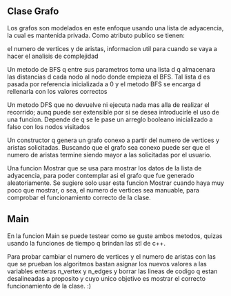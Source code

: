 ## Clase Grafo
Los grafos son modelados en este enfoque usando una lista de adyacencia, la cual es mantenida privada.
Como atributo publico se tienen:

el numero de vertices y de aristas, informacion util para cuando se vaya a hacer el analisis de complejidad

Un metodo de BFS q entre sus parametros toma una lista d q almacenara las distancias d cada nodo al nodo donde empieza el BFS. Tal lista d es pasada por referencia inicializada a 0 y el metodo BFS se encarga d rellenarla con los valores correctos

Un metodo DFS que no devuelve ni ejecuta nada mas alla de realizar el recorrido; aunq puede ser extensible por si se desea introducirle el uso de una funcion. Depende de q se le pase un arreglo booleano inicializado a falso con los nodos visitados

Un constructor q genera un grafo conexo a partir del numero de vertices y aristas solicitadas. Buscando que el grafo sea conexo puede ser que el numero de aristas termine siendo mayor a las solicitadas por el usuario.

Una funcion Mostrar que se usa 
para mostrar los datos de la lista de adyacencia, para poder contemplar asi el grafo que fue generado aleatoriamente. Se sugiere solo usar esta funcion Mostrar cuando haya muy poco que mostrar, o sea, el numero de vertices sea manuable, para comprobar el funcionamiento correcto de la clase.

## Main
En la funcion Main se puede testear como se guste ambos metodos, quizas usando la funciones de tiempo q brindan las stl de c++.

Para probar cambiar el numero de vertices y el numero de aristas con las que se prueban los algoritmos bastan asignar los nuevos valores a las variables enteras n_vertex y n_edges y borrar las lineas de codigo q estan desalineadas a proposito y cuyo unico objetivo es mostrar el correcto funcionamiento de la clase.
:)